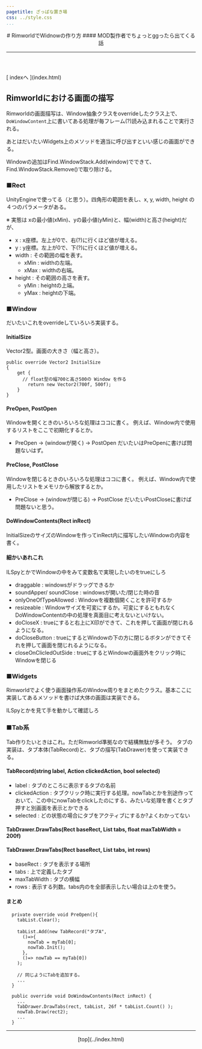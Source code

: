 ```yaml
---
pagetitle: ざっぱな置き場
css: ../style.css
...
```


<header class = "header">
# RimworldでWidnowの作り方
#### MOD製作者でちょっとggったら出てくる話
<hr>
</header>

<div class = "content">
[ indexへ ](index.html)

## Rimworldにおける画面の描写
Rimworldの画面描写は、Window抽象クラスをoverrideしたクラス上で、```DoWindowContent```上に書いてある処理が毎フレーム(?)読み込まれることで実行される。

あとはだいたいWidgets上のメソッドを適当に呼び出すといい感じの画面ができる。

Windowの追加はFind.WindowStack.Add(window)でできて、Find.WindowStack.Remove()で取り除ける。

### ■Rect
UnityEngineで使ってる（と思う）。四角形の範囲を表し、x, y, width, height の４つのパラメータがある。

※ 実態は xの最小値(xMin)、yの最小値(yMin)と、幅(width)と高さ(height)だが、

* x : x座標。左上が0で、右(?)に行くほど値が増える。
* y : y座標。左上が0で、下(?)に行くほど値が増える。
* width : その範囲の幅を表す。
    * xMin : widthの左端。
    * xMax : widthの右端。
* height : その範囲の高さを表す。
    * yMin : heightの上端。
    * yMax : heightの下端。


### ■Window
だいたいこれをoverrideしていろいろ実装する。

#### InitialSize
Vector2型。画面の大きさ（幅と高さ）。
```
public override Vector2 InitialSize
{
    get {
      // float型の幅700と高さ500の Window を作る
        return new Vector2(700f, 500f);
    }
}
```

#### PreOpen, PostOpen
Windowを開くときのいろいろな処理はココに書く。
例えば、Window内で使用するリストをここで初期化するとか。

* PreOpen -> (windowが開く) -> PostOpen
だいたいはPreOpenに書けば問題ないはず。

#### PreClose, PostClose
Windowを閉じるときのいろいろな処理はココに書く。
例えば、Window内で使用したリストをメモリから解放するとか。

* PreClose -> (windowが閉じる) -> PostClose
だいたいPostCloseに書けば問題ないと思う。

#### DoWindowContents(Rect inRect)
InitialSizeのサイズのWindowを作ってinRect内に描写したいWindowの内容を書く。


#### 細かいあれこれ
ILSpyとかでWindowの中をみて変数名で実現したいのをtrueにしろ

* draggable : windowsがドラッグできるか
* soundApper/ soundClose : windowsが開いた/閉じた時の音
* onlyOneOfTypeAllowed : Windowを複数個開くことを許可するか
* resizeable : Windowサイズを可変にするか。可変にするともれなくDoWindowContentの中の処理を真面目に考えないといけない。
* doCloseX : trueにすると右上にX印ができて、これを押して画面が閉じれるようになる。
* doCloseButton : trueにするとWindowの下の方に閉じるボタンができてそれを押して画面を閉じれるようになる。
* closeOnClicledOutSide : trueにするとWindowの画面外をクリック時にWindowを閉じる

### ■Widgets
Rimworldでよく使う画面操作系のWindow周りをまとめたクラス。基本ここに実装してあるメソッドを書けば大体の画面は実装できる。

ILSpyとかを見て手を動かして確認しろ

### ■Tab系
Tab作りたいときはこれ。ただRimworld準拠なので結構無駄が多そう。
タブの実装は、タブ本体(TabRecord)と、タブの描写(TabDrawer)を使って実装できる。

#### TabRecord(string label, Action clickedAction, bool selected)
* label : タブのところに表示するタブの名前
* clickedAction : タブクリック時に実行する処理。nowTabとかを別途作っておいて、この中にnowTabをclickしたのにする、みたいな処理を書くとタブ押すと別画面を表示とかできる
* selected : どの状態の場合にタブをアクティブにするか?よくわかってない

#### TabDrawer.DrawTabs(Rect baseRect, List<TabRecord> tabs, float maxTabWidth = 200f)
#### TabDrawer.DrawTabs(Rect baseRect, List<TabRecord> tabs, int rows)
* baseRect : タブを表示する場所
* tabs : 上で定義したタブ
* maxTabWidth : タブの横幅
* rows : 表示する列数。tabs内のを全部表示したい場合は上のを使う。

#### まとめ
```
  private override void PreOpen(){
    tabList.Clear();

    tabList.Add(new TabRecord("タブA",
      ()=>{
        nowTab = myTab[0];
        nowTab.Init();
      },
      ()=> nowTab == myTab[0])
    );

    // 同じようにTabを追加する。
    ...
  }

  public override void DoWindowContents(Rect inRect) {
    ...
    TabDrawer.DrawTabs(rect, tabList, 26f * tabList.Count() );
    nowTab.Draw(rect2);
    ...
  }
```

</div>

<footer class ="footer">
<hr>
<p align = "center"> [top](../index.html) </p>
</footer>

